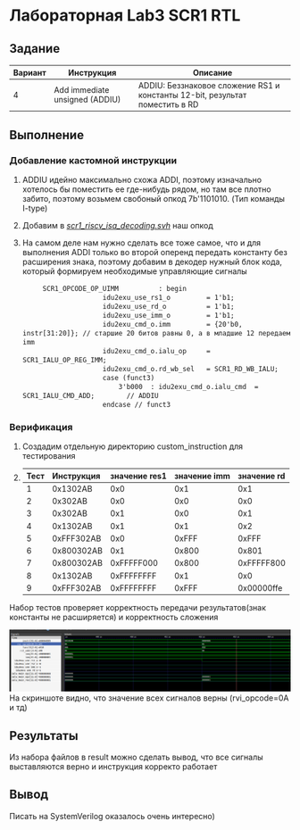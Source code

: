 # Лабораторная Lab3 SCR1 RTL

## Задание

|Вариант|Инструкция                                |Описание                            |
|---|------------------------------------------|----------------------------------- |
|4|	Add immediate unsigned (ADDIU) |ADDIU: Беззнаковое сложение RS1 и константы 12-bit, результат поместить в RD| 

## Выполнение

### Добавление кастомной инструкции

1. ADDIU идейно максимально схожа ADDI, поэтому изначально хотелось бы поместить ее где-нибудь рядом, но там все плотно забито, поэтому возьмем свобоный опкод 7b'1101010.  (Тип команды I-type)
2. Добавим в *[scr1_riscv_isa_decoding.svh](../src/includes/scr1_riscv_isa_decoding.svh)* наш опкод

3.  На самом деле нам нужно сделать все тоже самое, что и для выполнения ADDI только во второй оперенд передать константу без расширения знака, поэтому добавим в декодер нужный блок кода, который формируем необходимые управляющие сигналы

    ```
         SCR1_OPCODE_OP_UIMM          : begin
                        idu2exu_use_rs1_o         = 1'b1;
                        idu2exu_use_rd_o          = 1'b1;
                        idu2exu_use_imm_o         = 1'b1;
                        idu2exu_cmd_o.imm         = {20'b0, instr[31:20]}; // старшие 20 битов равны 0, а в младшие 12 передаем imm
                        idu2exu_cmd_o.ialu_op     = SCR1_IALU_OP_REG_IMM;
                        idu2exu_cmd_o.rd_wb_sel   = SCR1_RD_WB_IALU;
                        case (funct3)
                            3'b000  : idu2exu_cmd_o.ialu_cmd  = SCR1_IALU_CMD_ADD;        // ADDIU
                        endcase // funct3
    ```


### Верификация

1. Создадим отдельную директорию custom_instruction для тестирования
2. |Тест|Инструкция |  значение res1  |значение imm |  значение rd                        |
   |---|-----------------|------| ---| ----| 
   |1|	0x1302AB| 0x0 | 0x1| 0x1 |
   |2|	0x302AB| 0x0 | 0x0 | 0x0 |
   |3|	0x302AB| 0x1 | 0x0| 0x1 |
   |4|	0x1302AB| 0x1 | 0x1| 0x2 |
   |5|	0xFFF302AB| 0x0 | 0xFFF| 0xFFF |
   |6|	0x800302AB| 0x1 | 0x800| 0x801 |
   |7|	0x800302AB| 0xFFFFF000 | 0x800| 0xFFFFF800 |
   |8|	0x1302AB| 0xFFFFFFFF | 0x1| 0x0 |
   |9|	0xFFF302AB| 0xFFFFFFFF | 0xFFF| 0x00000ffe|
Набор тестов проверяет корректность передачи результатов(знак константы не расширяется) и корректность сложения


![res](screen2.png)
На скриншоте видно, что значение всех сигналов верны (rvi_opcode=0A и тд) 
## Результаты

Из набора файлов в result можно сделать вывод, что все сигналы выставляются верно и инструкция корректо работает
## Вывод

Писать на SystemVerilog оказалось очень интересно)